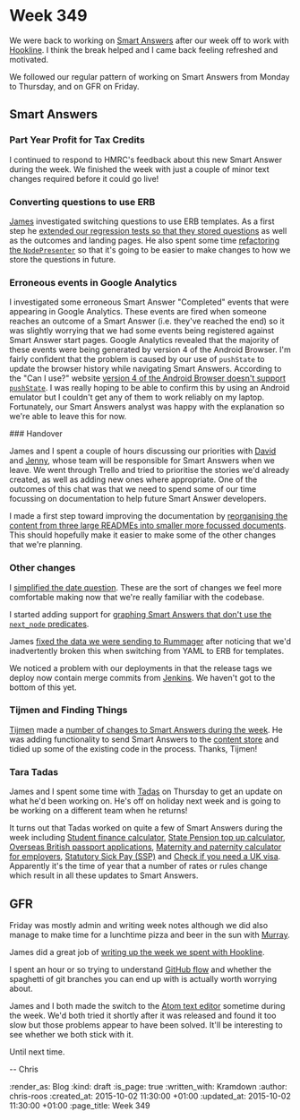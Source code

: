 Week 349
========

We were back to working on [Smart Answers][smart-answers] after our week off to work with [Hookline][hookline]. I think the break helped and I came back feeling refreshed and motivated.

We followed our regular pattern of working on Smart Answers from Monday to Thursday, and on GFR on Friday.


## Smart Answers

### Part Year Profit for Tax Credits

I continued to respond to HMRC's feedback about this new Smart Answer during the week. We finished the week with just a couple of minor text changes required before it could go live!

### Converting questions to use ERB

[James][james-mead] investigated switching questions to use ERB templates. As a first step he [extended our regression tests so that they stored questions][pr-1954] as well as the outcomes and landing pages. He also spent some time [refactoring the `NodePresenter`][pr-1962] so that it's going to be easier to make changes to how we store the questions in future.

### Erroneous events in Google Analytics

I investigated some erroneous Smart Answer "Completed" events that were appearing in Google Analytics. These events are fired when someone reaches an outcome of a Smart Answer (i.e. they've reached the end) so it was slightly worrying that we had some events being registered against Smart Answer start pages. Google Analytics revealed that the majority of these events were being generated by version 4 of the Android Browser. I'm fairly confident that the problem is caused by our use of `pushState` to update the browser history while navigating Smart Answers. According to the "Can I use?" website [version 4 of the Android Browser doesn't support `pushState`][can-i-use-pushstate]. I was really hoping to be able to confirm this by using an Android emulator but I couldn't get any of them to work reliably on my laptop. Fortunately, our Smart Answers analyst was happy with the explanation so we're able to leave this for now.

### Handover

James and I spent a couple of hours discussing our priorities with [David][david-singleton] and [Jenny][jenny-duckett], whose team will be responsible for Smart Answers when we leave. We went through Trello and tried to prioritise the stories we'd already created, as well as adding new ones where appropriate. One of the outcomes of this chat was that we need to spend some of our time focussing on documentation to help future Smart Answer developers.

I made a first step toward improving the documentation by [reorganising the content from three large READMEs into smaller more focussed documents][pr-1959]. This should hopefully make it easier to make some of the other changes that we're planning.

### Other changes

I [simplified the date question][pr-1935]. These are the sort of changes we feel more comfortable making now that we're really familiar with the codebase.

I started adding support for [graphing Smart Answers that don't use the `next_node` predicates][pr-1960].

James [fixed the data we were sending to Rummager][pr-1955] after noticing that we'd inadvertently broken this when switching from YAML to ERB for templates.

We noticed a problem with our deployments in that the release tags we deploy now contain merge commits from [Jenkins][jenkins-ci]. We haven't got to the bottom of this yet.

### Tijmen and Finding Things

[Tijmen][tijmen-brommet] made a [number of changes to Smart Answers during the week][tijmen-prs]. He was adding functionality to send Smart Answers to the [content store][content-store] and tidied up some of the existing code in the process. Thanks, Tijmen!

### Tara Tadas

James and I spent some time with [Tadas][tadas-tamosauskas] on Thursday to get an update on what he'd been working on. He's off on holiday next week and is going to be working on a different team when he returns!

It turns out that Tadas worked on quite a few of Smart Answers during the week including [Student finance calculator][student-finance-calculator], [State Pension top up calculator][state-pension-topup], [Overseas British passport applications][overseas-passports], [Maternity and paternity calculator for employers][maternity-paternity-calculator], [Statutory Sick Pay (SSP)][statutory-sick-pay] and [Check if you need a UK visa][check-uk-visa]. Apparently it's the time of year that a number of rates or rules change which result in all these updates to Smart Answers.

## GFR

Friday was mostly admin and writing week notes although we did also manage to make time for a lunchtime pizza and beer in the sun with [Murray][murray-steele].

James did a great job of [writing up the week we spent with Hookline][week-348].

I spent an hour or so trying to understand [GitHub flow][github-flow] and whether the spaghetti of git branches you can end up with is actually worth worrying about.

James and I both made the switch to the [Atom text editor][atom-io] sometime during the week. We'd both tried it shortly after it was released and found it too slow but those problems appear to have been solved. It'll be interesting to see whether we both stick with it.

Until next time.

-- Chris

[atom-io]: https://atom.io/
[can-i-use-pushstate]: http://caniuse.com/#search=pushstate
[check-uk-visa]: https://www.gov.uk/check-uk-visa
[content-store]: https://github.com/alphagov/content-store
[david-singleton]: http://dsingleton.co.uk/
[github-flow]: https://guides.github.com/introduction/flow/
[hookline]: http://hookline.tv/
[james-mead]: /james-mead
[jenny-duckett]: https://twitter.com/jenny_duckett
[jenkins-ci]: http://jenkins-ci.org
[maternity-paternity-calculator]: https://www.gov.uk/maternity-paternity-calculator
[murray-steele]: https://twitter.com/#!/hlame
[overseas-passports]: https://www.gov.uk/overseas-passports
[pr-1935]: https://github.com/alphagov/smart-answers/pull/1935
[pr-1954]: https://github.com/alphagov/smart-answers/pull/1954
[pr-1955]: https://github.com/alphagov/smart-answers/pull/1955
[pr-1959]: https://github.com/alphagov/smart-answers/pull/1959
[pr-1960]: https://github.com/alphagov/smart-answers/pull/1960
[pr-1962]: https://github.com/alphagov/smart-answers/pull/1962
[smart-answers]: https://github.com/alphagov/smart-answers
[state-pension-topup]: https://www.gov.uk/state-pension-topup
[statutory-sick-pay]: https://www.gov.uk/statutory-sick-pay
[student-finance-calculator]: https://www.gov.uk/student-finance-calculator
[tadas-tamosauskas]: http://codeme.lt/
[tijmen-brommet]: http://www.tijmen.cc/
[tijmen-prs]: https://github.com/alphagov/smart-answers/pulls?utf8=%E2%9C%93&q=+is%3Apr+author%3Atijmenb+created%3A2015-09-21..2015-09-25
[week-348]: /week-348

:render_as: Blog
:kind: draft
:is_page: true
:written_with: Kramdown
:author: chris-roos
:created_at: 2015-10-02 11:30:00 +01:00
:updated_at: 2015-10-02 11:30:00 +01:00
:page_title: Week 349
